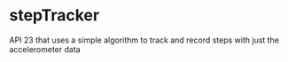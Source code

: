 # stepTracker

API 23 that uses a simple algorithm to track and record steps with just the accelerometer data
